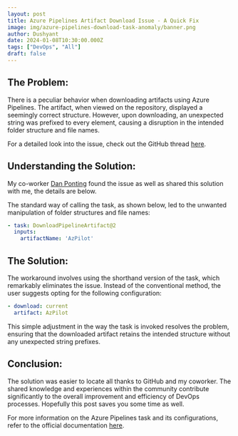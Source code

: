 ```yaml
---
layout: post
title: Azure Pipelines Artifact Download Issue - A Quick Fix
image: img/azure-pipelines-download-task-anomaly/banner.png
author: Dushyant
date: 2024-01-08T10:30:00.000Z
tags: ["DevOps", "All"]
draft: false
---
```

## The Problem:
There is a peculiar behavior when downloading artifacts using Azure Pipelines. The artifact, when viewed on the repository, displayed a seemingly correct structure. However, upon downloading, an unexpected string was prefixed to every element, causing a disruption in the intended folder structure and file names.

For a detailed look into the issue, check out the GitHub thread [here](https://github.com/microsoft/azure-pipelines-tasks/issues/16522).

## Understanding the Solution:
My co-worker [Dan Ponting](https://www.linkedin.com/in/daniel-ponting) found the issue as well as shared this solution with me, the details are below.

The standard way of calling the task, as shown below, led to the unwanted manipulation of folder structures and file names:

```yaml
- task: DownloadPipelineArtifact@2
  inputs:
    artifactName: 'AzPilot'
```

## The Solution:
The workaround involves using the shorthand version of the task, which remarkably eliminates the issue. Instead of the conventional method, the user suggests opting for the following configuration:

```yaml
- download: current
  artifact: AzPilot
```

This simple adjustment in the way the task is invoked resolves the problem, ensuring that the downloaded artifact retains the intended structure without any unexpected string prefixes.

## Conclusion:
The solution was easier to locate all thanks to GitHub and my coworker. The shared knowledge and experiences within the community contribute significantly to the overall improvement and efficiency of DevOps processes. Hopefully this post saves you some time as well.

For more information on the Azure Pipelines task and its configurations, refer to the official documentation [here](https://learn.microsoft.com/en-us/azure/devops/pipelines/tasks/reference/download-pipeline-artifact-v2?view=azure-pipelines).